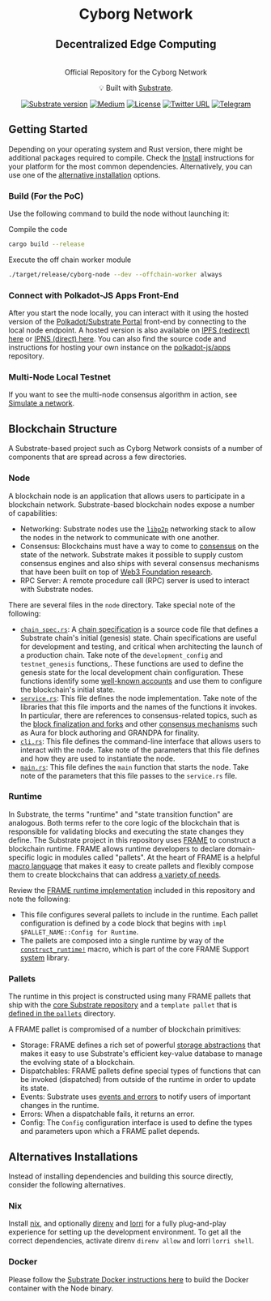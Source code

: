 <div align="center">
<!-- LOGO -->
</div>

<div align="Center">
<h1>Cyborg Network</h1>
<h2> Decentralized Edge Computing </h2>

<br>
Official Repository for the Cyborg Network 

<br>

💡 Built with [Substrate](https://substrate.io/).

[![Substrate version](https://img.shields.io/badge/Substrate-v3.0.0-brightgreen?logo=Parity%20Substrate)](https://github.com/paritytech/substrate/releases/tag/v3.0.0)
[![Medium](https://img.shields.io/badge/Medium-Cyborg-brightgreen?logo=medium)](https://medium.com/)
[![License](https://img.shields.io/github/license/Cyborg-Network/cyborg-node?color=green)](https://github.com/Cyborg-Network/cyborg-node/blob/main/LICENSE)
[![Twitter URL](https://img.shields.io/twitter/url?style=social&url=https%3A%2F%2Ftwitter.com%2FNetworkCyb69686)](https://twitter.com/InvArchNetwork)
[![Telegram](https://img.shields.io/badge/Telegram-gray?logo=telegram)](https://t.me/)
<!-- [![Discord](https://img.shields.io/badge/Discord-gray?logo=discord)](https://discord.gg/) -->

</div>

## Getting Started

Depending on your operating system and Rust version, there might be additional packages required to compile.
Check the [Install](https://docs.substrate.io/install/) instructions for your platform for the most common dependencies.
Alternatively, you can use one of the [alternative installation](#alternatives-installations) options.

### Build (For the PoC)

Use the following command to build the node without launching it:

Compile the code
```sh
cargo build --release
```

Execute the off chain worker module
```sh
./target/release/cyborg-node --dev --offchain-worker always
```

### Connect with Polkadot-JS Apps Front-End

After you start the node locally, you can interact with it using the hosted version of the [Polkadot/Substrate Portal](https://polkadot.js.org/apps/#/explorer?rpc=ws://localhost:9944) front-end by connecting to the local node endpoint.
A hosted version is also available on [IPFS (redirect) here](https://dotapps.io/) or [IPNS (direct) here](ipns://dotapps.io/?rpc=ws%3A%2F%2F127.0.0.1%3A9944#/explorer).
You can also find the source code and instructions for hosting your own instance on the [polkadot-js/apps](https://github.com/polkadot-js/apps) repository.

### Multi-Node Local Testnet

If you want to see the multi-node consensus algorithm in action, see [Simulate a network](https://docs.substrate.io/tutorials/get-started/simulate-network/).

## Blockchain Structure

A Substrate-based project such as Cyborg Network consists of a number of components that are spread across a few directories.

### Node

A blockchain node is an application that allows users to participate in a blockchain network.
Substrate-based blockchain nodes expose a number of capabilities:

- Networking: Substrate nodes use the [`libp2p`](https://libp2p.io/) networking stack to allow the
  nodes in the network to communicate with one another.
- Consensus: Blockchains must have a way to come to [consensus](https://docs.substrate.io/fundamentals/consensus/) on the state of the network.
  Substrate makes it possible to supply custom consensus engines and also ships with several consensus mechanisms that have been built on top of [Web3 Foundation research](https://research.web3.foundation/en/latest/polkadot/NPoS/index.html).
- RPC Server: A remote procedure call (RPC) server is used to interact with Substrate nodes.

There are several files in the `node` directory.
Take special note of the following:

- [`chain_spec.rs`](./node/src/chain_spec.rs): A [chain specification](https://docs.substrate.io/build/chain-spec/) is a source code file that defines a Substrate chain's initial (genesis) state.
  Chain specifications are useful for development and testing, and critical when architecting the launch of a production chain.
  Take note of the `development_config` and `testnet_genesis` functions,.
  These functions are used to define the genesis state for the local development chain configuration.
  These functions identify some [well-known accounts](https://docs.substrate.io/reference/command-line-tools/subkey/) and use them to configure the blockchain's initial state.
- [`service.rs`](./node/src/service.rs): This file defines the node implementation.
  Take note of the libraries that this file imports and the names of the functions it invokes.
  In particular, there are references to consensus-related topics, such as the [block finalization and forks](https://docs.substrate.io/fundamentals/consensus/#finalization-and-forks) and other [consensus mechanisms](https://docs.substrate.io/fundamentals/consensus/#default-consensus-models) such as Aura for block authoring and GRANDPA for finality.
- [`cli.rs`](./node/src/cli.rs): This file defines the command-line interface that allows users to interact with the node.
  Take note of the parameters that this file defines and how they are used to instantiate the node.
- [`main.rs`](./node/src/main.rs): This file defines the `main` function that starts the node.
  Take note of the parameters that this file passes to the `service.rs` file.

### Runtime

In Substrate, the terms "runtime" and "state transition function" are analogous.
Both terms refer to the core logic of the blockchain that is responsible for validating blocks and executing the state changes they define.
The Substrate project in this repository uses [FRAME](https://docs.substrate.io/fundamentals/runtime-development/#frame) to construct a blockchain runtime.
FRAME allows runtime developers to declare domain-specific logic in modules called "pallets".
At the heart of FRAME is a helpful [macro language](https://docs.substrate.io/reference/frame-macros/) that makes it easy to create pallets and flexibly compose them to create blockchains that can address [a variety of needs](https://substrate.io/ecosystem/projects/).

Review the [FRAME runtime implementation](./runtime/src/lib.rs) included in this repository and note the following:

- This file configures several pallets to include in the runtime.
  Each pallet configuration is defined by a code block that begins with `impl $PALLET_NAME::Config for Runtime`.
- The pallets are composed into a single runtime by way of the [`construct_runtime!`](https://crates.parity.io/frame_support/macro.construct_runtime.html) macro, which is part of the core FRAME Support [system](https://docs.substrate.io/reference/frame-pallets/#system-pallets) library.

### Pallets

The runtime in this project is constructed using many FRAME pallets that ship with the [core Substrate repository](https://github.com/paritytech/substrate/tree/master/frame) and a `template pallet` that is [defined in the `pallets`](./pallets/template/src/lib.rs) directory.

A FRAME pallet is compromised of a number of blockchain primitives:

- Storage: FRAME defines a rich set of powerful [storage abstractions](https://docs.substrate.io/build/runtime-storage/) that makes it easy to use Substrate's efficient key-value database to manage the evolving state of a blockchain.
- Dispatchables: FRAME pallets define special types of functions that can be invoked (dispatched) from outside of the runtime in order to update its state.
- Events: Substrate uses [events and errors](https://docs.substrate.io/build/events-and-errors/) to notify users of important changes in the runtime.
- Errors: When a dispatchable fails, it returns an error.
- Config: The `Config` configuration interface is used to define the types and parameters upon which a FRAME pallet depends.

## Alternatives Installations

Instead of installing dependencies and building this source directly, consider the following alternatives.

### Nix

Install [nix](https://nixos.org/), and optionally [direnv](https://github.com/direnv/direnv) and [lorri](https://github.com/nix-community/lorri) for a fully plug-and-play experience for setting up the development environment.
To get all the correct dependencies, activate direnv `direnv allow` and lorri `lorri shell`.

### Docker

Please follow the [Substrate Docker instructions here](https://github.com/paritytech/substrate/blob/master/docker/README.md) to build the Docker container with the Node binary.
